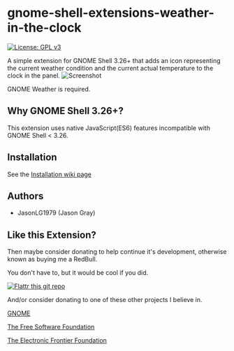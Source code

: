 # gnome-shell-extensions-weather-in-the-clock
[![License: GPL v3](https://img.shields.io/badge/License-GPL%20v3-blue.svg)](https://www.gnu.org/licenses/gpl-3.0)

 A simple extension for GNOME Shell 3.26+ that adds an icon representing the current weather condition and the current actual temperature to the clock in the panel.
![Screenshot](https://github.com/JasonLG1979/gnome-shell-extensions-weather-in-the-clock/blob/master/data/Screenshot.png)

GNOME Weather is required.

## Why GNOME Shell 3.26+?
This extension uses native JavaScript(ES6) features incompatible with GNOME Shell < 3.26.

## Installation

See the [Installation wiki page](https://github.com/JasonLG1979/gnome-shell-extensions-weather-in-the-clock/wiki/Installation)


## Authors
  * JasonLG1979 (Jason Gray)

## Like this Extension?

Then maybe consider donating to help continue it's development, otherwise known as buying me a RedBull.

You don't have to, but it would be cool if you did.

[![Flattr this git repo](https://api.flattr.com/button/flattr-badge-large.png)](https://flattr.com/submit/auto?user_id=JasonLG1979&url=https://github.com/https://github.com/JasonLG1979/gnome-shell-extensions-weather-in-the-clock)

And/or consider donating to one of these other projects I believe in.

[GNOME](https://www.gnome.org/support-gnome/donate/)

[The Free Software Foundation](https://www.fsf.org/about/ways-to-donate/)

[The Electronic Frontier Foundation](https://supporters.eff.org/donate/)

